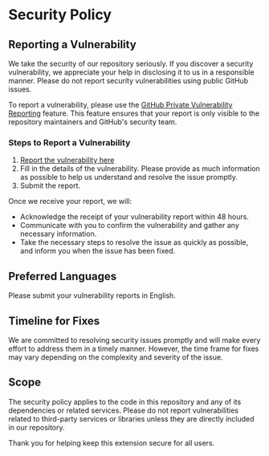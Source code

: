 # Security Policy

## Reporting a Vulnerability

We take the security of our repository seriously. If you discover a security vulnerability, we appreciate your help in disclosing it to us in a responsible manner. Please do not report security vulnerabilities using public GitHub issues.

To report a vulnerability, please use the [GitHub Private Vulnerability Reporting](https://docs.github.com/en/code-security/security-advisories/guidance-on-reporting-and-writing/privately-reporting-a-security-vulnerability) feature. This feature ensures that your report is only visible to the repository maintainers and GitHub's security team.

### Steps to Report a Vulnerability

1. [Report the vulnerability here](https://github.com/teociaps/azdo-workitem-decompose/security/advisories/new)
2. Fill in the details of the vulnerability. Please provide as much information as possible to help us understand and resolve the issue promptly.
3. Submit the report.

Once we receive your report, we will:

- Acknowledge the receipt of your vulnerability report within 48 hours.
- Communicate with you to confirm the vulnerability and gather any necessary information.
- Take the necessary steps to resolve the issue as quickly as possible, and inform you when the issue has been fixed.

## Preferred Languages

Please submit your vulnerability reports in English.

## Timeline for Fixes

We are committed to resolving security issues promptly and will make every effort to address them in a timely manner. However, the time frame for fixes may vary depending on the complexity and severity of the issue.

## Scope

The security policy applies to the code in this repository and any of its dependencies or related services. Please do not report vulnerabilities related to third-party services or libraries unless they are directly included in our repository.

Thank you for helping keep this extension secure for all users.
